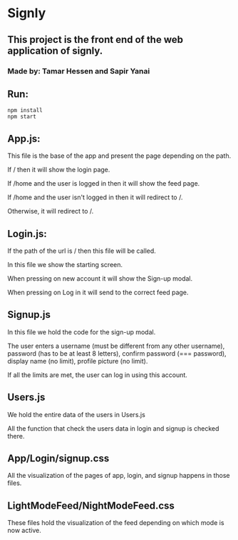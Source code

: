 # Signly

## This project is the front end of the web application of signly.

### Made by: Tamar Hessen and Sapir Yanai


## Run:
```
npm install
npm start
```

## App.js:
This file is the base of the app and present the page depending on the path.

If / then it will show the login page.

If /home and the user is logged in then it will show the feed page.

If /home and the user isn't logged in then it will redirect to /.

Otherwise, it will redirect to /.

## Login.js:
If the path of the url is / then this file will be called.

In this file we show the starting screen.

When pressing on new account it will show the Sign-up modal.

When pressing on Log in it will send to the correct feed page.

## Signup.js
In this file we hold the code for the sign-up modal.

The user enters a username (must be different from any other username), password (has to be at least 8 letters), confirm password (=== password), display name (no limit), profile picture (no limit).

If all the limits are met, the user can log in using this account.

## Users.js
We hold the entire data of the users in Users.js

All the function that check the users data in login and signup is checked there.

## App/Login/signup.css
All the visualization of the pages of app, login, and signup happens in those files.


## LightModeFeed/NightModeFeed.css

These files hold the visualization of the feed depending on which mode is now active.



